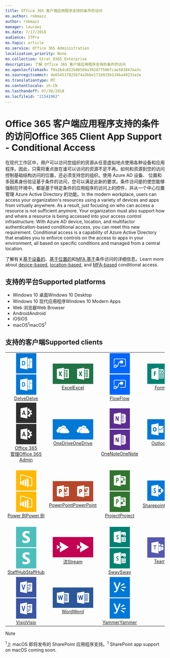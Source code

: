 ```yaml
---
title: Office 365 客户端应用程序支持的条件的访问
ms.author: robmazz
author: robmazz
manager: laurawi
ms.date: 7/17/2018
audience: ITPro
ms.topic: article
ms.service: Office 365 Administration
localization_priority: None
ms.collection: Strat_O365_Enterprise
description: 了解 Office 365 客户端应用程序支持的条件的访问
ms.openlocfilehash: f9a1b4c022b00569a392d7f50bfcae583847ea3c
ms.sourcegitcommit: 4e654517825b74a3bbe171b915b134ba49231e2e
ms.translationtype: MT
ms.contentlocale: zh-CN
ms.lasthandoff: 07/30/2018
ms.locfileid: "21541962"
---
```

# <a name="office-365-client-app-support---conditional-access"></a><span data-ttu-id="7d4ba-103">Office 365 客户端应用程序支持的条件的访问</span><span class="sxs-lookup"><span data-stu-id="7d4ba-103">Office 365 Client App Support - Conditional Access</span></span>

<span data-ttu-id="7d4ba-p101">在现代工作区中，用户可以访问您组织的资源从任意虚拟地点使用各种设备和应用程序。因此，只需将重点放在谁可以访问的资源不足不再。如何和资源到您的访问控制基础结构访问的位置，还必须支持您的组织。使用 Azure AD 设备、 位置和多因素身份验证基于条件的访问，您可以满足此新的要求。条件访问是的使您能够强制在环境中，都是基于特定条件的应用程序的访问上的控件，并从一个中心位置管理 Azure Active Directory 的功能。</span><span class="sxs-lookup"><span data-stu-id="7d4ba-p101">In the modern workplace, users can access your organization's resources using a variety of devices and apps from virtually anywhere. As a result, just focusing on who can access a resource is not sufficient anymore. Your organization must also support how and where a resource is being accessed into your access control infrastructure. With Azure AD device, location, and multifactor authentication-based conditional access, you can meet this new requirement. Conditional access is a capability of Azure Active Directory that enables you to enforce controls on the access to apps in your environment, all based on specific conditions and managed from a central location.</span></span> 

<span data-ttu-id="7d4ba-109">了解有关[基于设备的](https://docs.microsoft.com/azure/active-directory/active-directory-conditional-access-policy-connected-applications)、[基于位置的](https://docs.microsoft.com/azure/active-directory/active-directory-conditional-access-locations)和[MFA 基于](https://docs.microsoft.com/azure/active-directory/active-directory-conditional-access-conditions#users-and-groups)条件访问的详细信息。</span><span class="sxs-lookup"><span data-stu-id="7d4ba-109">Learn more about [device-based](https://docs.microsoft.com/azure/active-directory/active-directory-conditional-access-policy-connected-applications), [location-based](https://docs.microsoft.com/azure/active-directory/active-directory-conditional-access-locations), and [MFA-based](https://docs.microsoft.com/azure/active-directory/active-directory-conditional-access-conditions#users-and-groups) conditional access.</span></span>

## <a name="supported-platforms"></a><span data-ttu-id="7d4ba-110">支持的平台</span><span class="sxs-lookup"><span data-stu-id="7d4ba-110">Supported platforms</span></span>

 - <span data-ttu-id="7d4ba-111">Windows 10 桌面</span><span class="sxs-lookup"><span data-stu-id="7d4ba-111">Windows 10 Desktop</span></span>
 - <span data-ttu-id="7d4ba-112">Windows 10 现代应用程序</span><span class="sxs-lookup"><span data-stu-id="7d4ba-112">Windows 10 Modern Apps</span></span>
 - <span data-ttu-id="7d4ba-113">Web 浏览器</span><span class="sxs-lookup"><span data-stu-id="7d4ba-113">Web Browser</span></span>
 - <span data-ttu-id="7d4ba-114">Android</span><span class="sxs-lookup"><span data-stu-id="7d4ba-114">Android</span></span>
 - <span data-ttu-id="7d4ba-115">iOS</span><span class="sxs-lookup"><span data-stu-id="7d4ba-115">iOS</span></span>
 - <span data-ttu-id="7d4ba-116">macOS<sup>1</sup></span><span class="sxs-lookup"><span data-stu-id="7d4ba-116">macOS<sup>1</sup></span></span>

## <a name="supported-clients"></a><span data-ttu-id="7d4ba-117">支持的客户端</span><span class="sxs-lookup"><span data-stu-id="7d4ba-117">Supported clients</span></span>

| | | | | | |
|:---:|:---:|:---:|:---:|:---:|:---:|
| <span data-ttu-id="7d4ba-118">![深入图标](images/o365-delve-64x64.png)</span><span class="sxs-lookup"><span data-stu-id="7d4ba-118">![Delve icon](images/o365-delve-64x64.png)</span></span> <br> [<span data-ttu-id="7d4ba-119">Delve</span><span class="sxs-lookup"><span data-stu-id="7d4ba-119">Delve</span></span>](https://products.office.com/business/intelligent-search) | <span data-ttu-id="7d4ba-120">![Excel 图标](images/o365-excel-64x64.png)</span><span class="sxs-lookup"><span data-stu-id="7d4ba-120">![Excel icon](images/o365-excel-64x64.png)</span></span> <br> [<span data-ttu-id="7d4ba-121">Excel</span><span class="sxs-lookup"><span data-stu-id="7d4ba-121">Excel</span></span>](https://products.office.com/excel) | <span data-ttu-id="7d4ba-122">![流图标](images/o365-flow-64x64.png)</span><span class="sxs-lookup"><span data-stu-id="7d4ba-122">![Flow icon](images/o365-flow-64x64.png)</span></span> <br> [<span data-ttu-id="7d4ba-123">Flow</span><span class="sxs-lookup"><span data-stu-id="7d4ba-123">Flow</span></span>](https://flow.microsoft.com) | <span data-ttu-id="7d4ba-124">![表单图标](images/o365-forms-64x64.png)</span><span class="sxs-lookup"><span data-stu-id="7d4ba-124">![Forms icon](images/o365-forms-64x64.png)</span></span> <br> [<span data-ttu-id="7d4ba-125">Forms</span><span class="sxs-lookup"><span data-stu-id="7d4ba-125">Forms</span></span>](https://flow.microsoft.com/connectors/shared_microsoftforms/microsoft-forms/) | <span data-ttu-id="7d4ba-126">![Kaizala 图标](images/o365-kaizala-64x64.png)</span><span class="sxs-lookup"><span data-stu-id="7d4ba-126">![Kaizala icon](images/o365-kaizala-64x64.png)</span></span> <br> [<span data-ttu-id="7d4ba-127">Kaizala</span><span class="sxs-lookup"><span data-stu-id="7d4ba-127">Kaizala</span></span>](https://products.office.com/en/business/microsoft-kaizala) 
| <span data-ttu-id="7d4ba-128">![Office 365 管理图标](images/o365-o365admin-64x64.png)</span><span class="sxs-lookup"><span data-stu-id="7d4ba-128">![Office 365 Admin icon](images/o365-o365admin-64x64.png)</span></span> <br> [<span data-ttu-id="7d4ba-129">Office 365<br>管理</span><span class="sxs-lookup"><span data-stu-id="7d4ba-129">Office 365 <br> Admin</span></span>](https://products.office.com/business/manage-office-365-admin-app) | <span data-ttu-id="7d4ba-130">![OneDrive for Business 图标](images/o365-OneDrive-64x64.png)</span><span class="sxs-lookup"><span data-stu-id="7d4ba-130">![OneDrive for Business icon](images/o365-OneDrive-64x64.png)</span></span> <br> [<span data-ttu-id="7d4ba-131">OneDrive</span><span class="sxs-lookup"><span data-stu-id="7d4ba-131">OneDrive</span></span>](https://products.office.com/onedrive-for-business/online-cloud-storage) | <span data-ttu-id="7d4ba-132">![OneNote 图标](images/o365-OneNote-64x64.png)</span><span class="sxs-lookup"><span data-stu-id="7d4ba-132">![OneNote icon](images/o365-OneNote-64x64.png)</span></span> <br> [<span data-ttu-id="7d4ba-133">OneNote</span><span class="sxs-lookup"><span data-stu-id="7d4ba-133">OneNote</span></span>](https://products.office.com/onenote) | <span data-ttu-id="7d4ba-134">![Outlook 图标](images/o365-outlook-64x64.png)</span><span class="sxs-lookup"><span data-stu-id="7d4ba-134">![Outlook icon](images/o365-outlook-64x64.png)</span></span> <br> [<span data-ttu-id="7d4ba-135">Outlook</span><span class="sxs-lookup"><span data-stu-id="7d4ba-135">Outlook</span></span>](https://products.office.com/outlook) | <span data-ttu-id="7d4ba-136">![计划工具图标](images/o365-planner-64x64.png)</span><span class="sxs-lookup"><span data-stu-id="7d4ba-136">![Planner icon](images/o365-planner-64x64.png)</span></span> <br> [<span data-ttu-id="7d4ba-137">Planner</span><span class="sxs-lookup"><span data-stu-id="7d4ba-137">Planner</span></span>](https://products.office.com/business/task-management-software) 
| <span data-ttu-id="7d4ba-138">![PowerBI 图标](images/o365-powerbi-64x64.png)</span><span class="sxs-lookup"><span data-stu-id="7d4ba-138">![PowerBI icon](images/o365-powerbi-64x64.png)</span></span> <br> [<span data-ttu-id="7d4ba-139">Power BI</span><span class="sxs-lookup"><span data-stu-id="7d4ba-139">Power BI</span></span>](https://powerbi.microsoft.com) | <span data-ttu-id="7d4ba-140">![PowerPoint 图标](images/o365-powerpoint-64x64.png)</span><span class="sxs-lookup"><span data-stu-id="7d4ba-140">![PowerPoint icon](images/o365-powerpoint-64x64.png)</span></span> <br> [<span data-ttu-id="7d4ba-141">PowerPoint</span><span class="sxs-lookup"><span data-stu-id="7d4ba-141">PowerPoint</span></span>](https://products.office.com/powerpoint) | <span data-ttu-id="7d4ba-142">![项目图标](images/o365-project-64x64.png)</span><span class="sxs-lookup"><span data-stu-id="7d4ba-142">![Project icon](images/o365-project-64x64.png)</span></span> <br> [<span data-ttu-id="7d4ba-143">Project</span><span class="sxs-lookup"><span data-stu-id="7d4ba-143">Project</span></span>](https://products.office.com/project) | <span data-ttu-id="7d4ba-144">![SharePoint 图标](images/o365-sharepoint-64x64.png)</span><span class="sxs-lookup"><span data-stu-id="7d4ba-144">![SharePoint icon](images/o365-sharepoint-64x64.png)</span></span> <br> [<span data-ttu-id="7d4ba-145">Sharepoint<sup>1</sup></span><span class="sxs-lookup"><span data-stu-id="7d4ba-145">Sharepoint<sup>1</sup></span></span>](https://products.office.com/sharepoint) | <span data-ttu-id="7d4ba-146">![Skype 业务图标](images/o365-skypeforbusiness-64x64.png)</span><span class="sxs-lookup"><span data-stu-id="7d4ba-146">![Skype for Business icon](images/o365-skypeforbusiness-64x64.png)</span></span> <br> [<span data-ttu-id="7d4ba-147">Skype 的<br>业务</span><span class="sxs-lookup"><span data-stu-id="7d4ba-147">Skype for <br> Business</span></span>](https://www.skype.com/business/) 
| <span data-ttu-id="7d4ba-148">![StaffHub 图标](images/o365-staffhub-64x64.png)</span><span class="sxs-lookup"><span data-stu-id="7d4ba-148">![StaffHub icon](images/o365-staffhub-64x64.png)</span></span> <br> [<span data-ttu-id="7d4ba-149">StaffHub</span><span class="sxs-lookup"><span data-stu-id="7d4ba-149">StaffHub</span></span>](https://products.office.com/microsoft-staffhub/staff-scheduling-software) | <span data-ttu-id="7d4ba-150">![流图标](images/o365-stream-64x64.png)</span><span class="sxs-lookup"><span data-stu-id="7d4ba-150">![Stream icon](images/o365-stream-64x64.png)</span></span> <br> [<span data-ttu-id="7d4ba-151">流</span><span class="sxs-lookup"><span data-stu-id="7d4ba-151">Stream</span></span>](https://stream.microsoft.com) | <span data-ttu-id="7d4ba-152">![Sway 图标](images/o365-sway-64x64.png)</span><span class="sxs-lookup"><span data-stu-id="7d4ba-152">![Sway icon](images/o365-sway-64x64.png)</span></span> <br> [<span data-ttu-id="7d4ba-153">Sway</span><span class="sxs-lookup"><span data-stu-id="7d4ba-153">Sway</span></span>](https://sway.com) | <span data-ttu-id="7d4ba-154">![团队图标](images/o365-teams-64x64.png)</span><span class="sxs-lookup"><span data-stu-id="7d4ba-154">![Teams icon](images/o365-teams-64x64.png)</span></span> <br> [<span data-ttu-id="7d4ba-155">Teams</span><span class="sxs-lookup"><span data-stu-id="7d4ba-155">Teams</span></span>](https://products.office.com/microsoft-teams/group-chat-software) | <span data-ttu-id="7d4ba-156">![待办事项图标](images/o365-todo-64x64.png)</span><span class="sxs-lookup"><span data-stu-id="7d4ba-156">![To-Do icon](images/o365-todo-64x64.png)</span></span> <br> [<span data-ttu-id="7d4ba-157">微软待办</span><span class="sxs-lookup"><span data-stu-id="7d4ba-157">To-Do</span></span>](https://todo.microsoft.com) 
| <span data-ttu-id="7d4ba-158">![Visio 图标](images/o365-visio-64x64.png)</span><span class="sxs-lookup"><span data-stu-id="7d4ba-158">![Visio icon](images/o365-visio-64x64.png)</span></span> <br> [<span data-ttu-id="7d4ba-159">Visio</span><span class="sxs-lookup"><span data-stu-id="7d4ba-159">Visio</span></span>](https://products.office.com/visio/flowchart-software) | <span data-ttu-id="7d4ba-160">![Word 图标](images/o365-word-64x64.png)</span><span class="sxs-lookup"><span data-stu-id="7d4ba-160">![Word icon](images/o365-word-64x64.png)</span></span> <br> [<span data-ttu-id="7d4ba-161">Word</span><span class="sxs-lookup"><span data-stu-id="7d4ba-161">Word</span></span>](https://products.office.com/word) | <span data-ttu-id="7d4ba-162">![Yammer 图标](images/o365-yammer-64x64.png)</span><span class="sxs-lookup"><span data-stu-id="7d4ba-162">![Yammer icon](images/o365-yammer-64x64.png)</span></span> <br> [<span data-ttu-id="7d4ba-163">Yammer</span><span class="sxs-lookup"><span data-stu-id="7d4ba-163">Yammer</span></span>](https://products.office.com/yammer/yammer-overview)

> [!NOTE]
> <span data-ttu-id="7d4ba-164"><sup>1</sup>上 macOS 即将发布的 SharePoint 应用程序支持。</span><span class="sxs-lookup"><span data-stu-id="7d4ba-164"><sup>1</sup> SharePoint app support on macOS coming soon.</span></span>